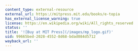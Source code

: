 ```yaml
---
content_type: external-resource
external_url: https://mitpress.mit.edu/books/e-topia
has_external_license_warning: true
license: https://en.wikipedia.org/wiki/All_rights_reserved
status: ''
title: '![Buy at MIT Press](/images/mp_logo.gif)'
uid: 99665bed-2028-4552-8d68-bdad084d5712
wayback_url: ''
---
```

